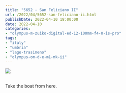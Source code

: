 ```yaml
---
title: "5652 - San Feliciano II"
url: /2022/04/5652-san-feliciano-ii.html
publishDate: 2022-04-10 18:00:00
date: 2022-04-10
categories:
- "olympus-m-zuiko-digital-ed-12-100mm-f4-0-is-pro"
tags:
- "italy"
- "umbria"
- "lago-trasimeno"
- "olympus-om-d-e-m1-mk-ii"
---
```

<div class="container">
<div class="center"><a target="_blank" href="https://d25zfm9zpd7gm5.cloudfront.net/1200x1200/2019/20190904_145246_lr.jpg"><img class="webfeedsFeaturedVisual" src="https://d25zfm9zpd7gm5.cloudfront.net/0600x0600/2019/20190904_145246_lr.jpg" /></a></div>
</div>
<br />

Take the boat from here.
